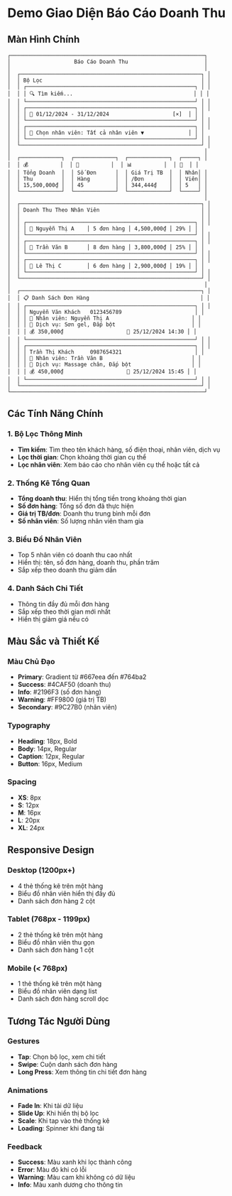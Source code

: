 # Demo Giao Diện Báo Cáo Doanh Thu

## Màn Hình Chính

```
┌─────────────────────────────────────────────────────────────┐
│                    Báo Cáo Doanh Thu                        │
│                                                             │
│  ┌─────────────────────────────────────────────────────────┐ │
│  │ Bộ Lọc                                                  │ │
│  │ ┌─────────────────────────────────────────────────────┐ │ │
│  │ │ 🔍 Tìm kiếm...                                      │ │ │
│  │ └─────────────────────────────────────────────────────┘ │ │
│  │ ┌─────────────────────────────────────────────────────┐ │ │
│  │ │ 📅 01/12/2024 - 31/12/2024                    [×]  │ │ │
│  │ └─────────────────────────────────────────────────────┘ │ │
│  │ ┌─────────────────────────────────────────────────────┐ │ │
│  │ │ 👤 Chọn nhân viên: Tất cả nhân viên ▼              │ │ │
│  │ └─────────────────────────────────────────────────────┘ │ │
│  └─────────────────────────────────────────────────────────┘ │
│                                                             │
│  ┌─────────────┐  ┌─────────────┐  ┌─────────────┐  ┌─────┐ │
│  │ 💰          │  │ 📄          │  │ 📊          │  │ 👥  │ │
│  │ Tổng Doanh  │  │ Số Đơn      │  │ Giá Trị TB  │  │ Nhân│ │
│  │ Thu         │  │ Hàng        │  │ /Đơn        │  │ Viên│ │
│  │ 15,500,000₫ │  │ 45          │  │ 344,444₫    │  │ 5   │ │
│  └─────────────┘  └─────────────┘  └─────────────┘  └─────┘ │
│                                                             │
│  ┌─────────────────────────────────────────────────────────┐ │
│  │ Doanh Thu Theo Nhân Viên                                │ │
│  │                                                         │ │
│  │ ┌─────────────────────────────────────────────────────┐ │ │
│  │ │ 👤 Nguyễn Thị A    │ 5 đơn hàng │ 4,500,000₫ │ 29% │ │ │
│  │ └─────────────────────────────────────────────────────┘ │ │
│  │ ┌─────────────────────────────────────────────────────┐ │ │
│  │ │ 👤 Trần Văn B      │ 8 đơn hàng │ 3,800,000₫ │ 25% │ │ │
│  │ └─────────────────────────────────────────────────────┘ │ │
│  │ ┌─────────────────────────────────────────────────────┐ │ │
│  │ │ 👤 Lê Thị C        │ 6 đơn hàng │ 2,900,000₫ │ 19% │ │ │
│  │ └─────────────────────────────────────────────────────┘ │ │
│  └─────────────────────────────────────────────────────────┘ │
│                                                             │
│  ┌─────────────────────────────────────────────────────────┐ │
│  │ 📋 Danh Sách Đơn Hàng                                   │ │
│  │ ┌─────────────────────────────────────────────────────┐ │ │
│  │ │ Nguyễn Văn Khách   0123456789                       │ │
│  │ │ 👤 Nhân viên: Nguyễn Thị A                          │ │
│  │ │ 💅 Dịch vụ: Sơn gel, Đắp bột                        │ │
│  │ │ 💰 350,000₫                    📅 25/12/2024 14:30 │ │
│  │ └─────────────────────────────────────────────────────┘ │ │
│  │ ┌─────────────────────────────────────────────────────┐ │ │
│  │ │ Trần Thị Khách     0987654321                       │ │
│  │ │ 👤 Nhân viên: Trần Văn B                            │ │
│  │ │ 💅 Dịch vụ: Massage chân, Đắp bột                   │ │
│  │ │ 💰 450,000₫                    📅 25/12/2024 15:45 │ │
│  │ └─────────────────────────────────────────────────────┘ │ │
│  └─────────────────────────────────────────────────────────┘ │
└─────────────────────────────────────────────────────────────┘
```

## Các Tính Năng Chính

### 1. Bộ Lọc Thông Minh

- **Tìm kiếm**: Tìm theo tên khách hàng, số điện thoại, nhân viên, dịch vụ
- **Lọc thời gian**: Chọn khoảng thời gian cụ thể
- **Lọc nhân viên**: Xem báo cáo cho nhân viên cụ thể hoặc tất cả

### 2. Thống Kê Tổng Quan

- **Tổng doanh thu**: Hiển thị tổng tiền trong khoảng thời gian
- **Số đơn hàng**: Tổng số đơn đã thực hiện
- **Giá trị TB/đơn**: Doanh thu trung bình mỗi đơn
- **Số nhân viên**: Số lượng nhân viên tham gia

### 3. Biểu Đồ Nhân Viên

- Top 5 nhân viên có doanh thu cao nhất
- Hiển thị: tên, số đơn hàng, doanh thu, phần trăm
- Sắp xếp theo doanh thu giảm dần

### 4. Danh Sách Chi Tiết

- Thông tin đầy đủ mỗi đơn hàng
- Sắp xếp theo thời gian mới nhất
- Hiển thị giảm giá nếu có

## Màu Sắc và Thiết Kế

### Màu Chủ Đạo

- **Primary**: Gradient từ #667eea đến #764ba2
- **Success**: #4CAF50 (doanh thu)
- **Info**: #2196F3 (số đơn hàng)
- **Warning**: #FF9800 (giá trị TB)
- **Secondary**: #9C27B0 (nhân viên)

### Typography

- **Heading**: 18px, Bold
- **Body**: 14px, Regular
- **Caption**: 12px, Regular
- **Button**: 16px, Medium

### Spacing

- **XS**: 8px
- **S**: 12px
- **M**: 16px
- **L**: 20px
- **XL**: 24px

## Responsive Design

### Desktop (1200px+)

- 4 thẻ thống kê trên một hàng
- Biểu đồ nhân viên hiển thị đầy đủ
- Danh sách đơn hàng 2 cột

### Tablet (768px - 1199px)

- 2 thẻ thống kê trên một hàng
- Biểu đồ nhân viên thu gọn
- Danh sách đơn hàng 1 cột

### Mobile (< 768px)

- 1 thẻ thống kê trên một hàng
- Biểu đồ nhân viên dạng list
- Danh sách đơn hàng scroll dọc

## Tương Tác Người Dùng

### Gestures

- **Tap**: Chọn bộ lọc, xem chi tiết
- **Swipe**: Cuộn danh sách đơn hàng
- **Long Press**: Xem thông tin chi tiết đơn hàng

### Animations

- **Fade In**: Khi tải dữ liệu
- **Slide Up**: Khi hiển thị bộ lọc
- **Scale**: Khi tap vào thẻ thống kê
- **Loading**: Spinner khi đang tải

### Feedback

- **Success**: Màu xanh khi lọc thành công
- **Error**: Màu đỏ khi có lỗi
- **Warning**: Màu cam khi không có dữ liệu
- **Info**: Màu xanh dương cho thông tin
